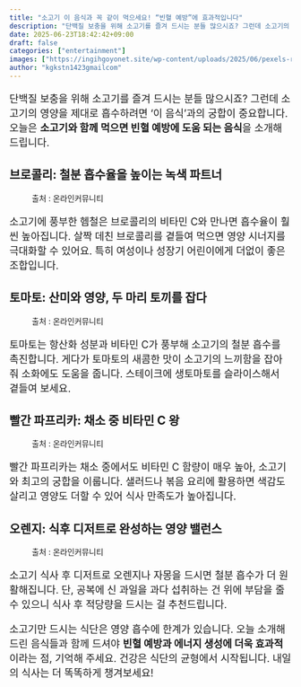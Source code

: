 ```yaml
---
title: "소고기 이 음식과 꼭 같이 먹으세요! “빈혈 예방”에 효과적입니다"
description: "단백질 보충을 위해 소고기를 즐겨 드시는 분들 많으시죠? 그런데 소고기의 영양을 제대로 흡수하려면 ‘이 음식’과의 궁합이 중요합니다. 오늘은 소고기와 함께 먹으면 빈혈 예방에 도움 되는 음식을 소개해 드립니다."
date: 2025-06-23T18:42:42+09:00
draft: false
categories: ["entertainment"]
images: ["https://ingihgoyonet.site/wp-content/uploads/2025/06/pexels-rajesh-tp-749235-2098110-1024x768.jpg", "https://ingihgoyonet.site/wp-content/uploads/2025/06/pexels-dmitry-demidov-515774-3938343-1024x683.jpg", "https://ingihgoyonet.site/wp-content/uploads/2025/06/pexels-lazarus-ziridis-351891426-32645263-1024x1024.jpg", "https://ingihgoyonet.site/wp-content/uploads/2025/06/pexels-pixabay-161559-1024x671.jpg"]
author: "kgkstn1423gmailcom"
---
```


<p style="font-size:18px">단백질 보충을 위해 소고기를 즐겨 드시는 분들 많으시죠? 그런데 소고기의 영양을 제대로 흡수하려면 ‘이 음식’과의 궁합이 중요합니다. 오늘은 <strong>소고기와 함께 먹으면 빈혈 예방에 도움 되는 음식</strong>을 소개해 드립니다.</p> <h2 >브로콜리: 철분 흡수율을 높이는 녹색 파트너</h2> <figure ><img src="https://ingihgoyonet.site/wp-content/uploads/2025/06/pexels-rajesh-tp-749235-2098110-1024x768.jpg" alt="" style="aspect-ratio:16/9;object-fit:cover"/><figcaption >출처 : 온라인커뮤니티</figcaption></figure> <p style="font-size:18px">소고기에 풍부한 헴철은 브로콜리의 비타민 C와 만나면 흡수율이 훨씬 높아집니다. 살짝 데친 브로콜리를 곁들여 먹으면 영양 시너지를 극대화할 수 있어요. 특히 여성이나 성장기 어린이에게 더없이 좋은 조합입니다.</p> <h2 >토마토: 산미와 영양, 두 마리 토끼를 잡다</h2> <figure ><img src="https://ingihgoyonet.site/wp-content/uploads/2025/06/pexels-dmitry-demidov-515774-3938343-1024x683.jpg" alt="" style="aspect-ratio:16/9;object-fit:cover"/><figcaption >출처 : 온라인커뮤니티</figcaption></figure> <p style="font-size:18px">토마토는 항산화 성분과 비타민 C가 풍부해 소고기의 철분 흡수를 촉진합니다. 게다가 토마토의 새콤한 맛이 소고기의 느끼함을 잡아줘 소화에도 도움을 줍니다. 스테이크에 생토마토를 슬라이스해서 곁들여 보세요.</p> <h2 >빨간 파프리카: 채소 중 비타민 C 왕</h2> <figure ><img src="https://ingihgoyonet.site/wp-content/uploads/2025/06/pexels-lazarus-ziridis-351891426-32645263-1024x1024.jpg" alt="" style="aspect-ratio:16/9;object-fit:cover"/><figcaption >출처 : 온라인커뮤니티</figcaption></figure> <p style="font-size:18px">빨간 파프리카는 채소 중에서도 비타민 C 함량이 매우 높아, 소고기와 최고의 궁합을 이룹니다. 샐러드나 볶음 요리에 활용하면 색감도 살리고 영양도 더할 수 있어 식사 만족도가 높아집니다.</p> <h2 >오렌지: 식후 디저트로 완성하는 영양 밸런스</h2> <figure ><img src="https://ingihgoyonet.site/wp-content/uploads/2025/06/pexels-pixabay-161559-1024x671.jpg" alt="" style="aspect-ratio:16/9;object-fit:cover"/><figcaption >출처 : 온라인커뮤니티</figcaption></figure> <p style="font-size:18px">소고기 식사 후 디저트로 오렌지나 자몽을 드시면 철분 흡수가 더 원활해집니다. 단, 공복에 신 과일을 과다 섭취하는 건 위에 부담을 줄 수 있으니 식사 후 적당량을 드시는 걸 추천드립니다.</p> <p style="font-size:18px">소고기만 드시는 식단은 영양 흡수에 한계가 있습니다. 오늘 소개해드린 음식들과 함께 드셔야 <strong>빈혈 예방과 에너지 생성에 더욱 효과적</strong>이라는 점, 기억해 주세요. 건강은 식단의 균형에서 시작됩니다. 내일의 식사는 더 똑똑하게 챙겨보세요!</p>